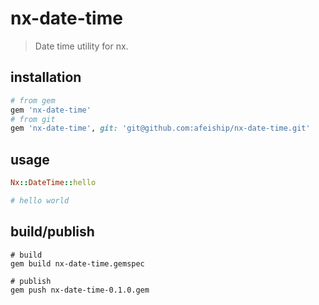 # nx-date-time
> Date time utility for nx.

## installation
```rb
# from gem
gem 'nx-date-time'
# from git
gem 'nx-date-time', git: 'git@github.com:afeiship/nx-date-time.git'
```

## usage
```rb
Nx::DateTime::hello

# hello world
```

## build/publish
```shell
# build
gem build nx-date-time.gemspec

# publish
gem push nx-date-time-0.1.0.gem
```
